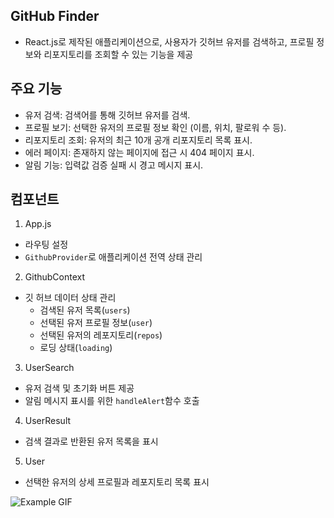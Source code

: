 ## GitHub Finder

- React.js로 제작된 애플리케이션으로, 사용자가 깃허브 유저를 검색하고, 프로필 정보와 리포지토리를 조회할 수 있는 기능을 제공

## 주요 기능

- 유저 검색: 검색어를 통해 깃허브 유저를 검색.
- 프로필 보기: 선택한 유저의 프로필 정보 확인 (이름, 위치, 팔로워 수 등).
- 리포지토리 조회: 유저의 최근 10개 공개 리포지토리 목록 표시.
- 에러 페이지: 존재하지 않는 페이지에 접근 시 404 페이지 표시.
- 알림 기능: 입력값 검증 실패 시 경고 메시지 표시.

## 컴포넌트

1. App.js

- 라우팅 설정
- `GithubProvider`로 애플리케이션 전역 상태 관리

2. GithubContext

- 깃 허브 데이터 상태 관리
  - 검색된 유저 목록(`users`)
  - 선택된 유저 프로필 정보(`user`)
  - 선택된 유저의 레포지토리(`repos`)
  - 로딩 상태(`loading`)

3. UserSearch

- 유저 검색 및 초기화 버튼 제공
- 알림 메시지 표시를 위한 `handleAlert`함수 호출

4. UserResult

- 검색 결과로 반환된 유저 목록을 표시

5. User

- 선택한 유저의 상세 프로필과 레포지토리 목록 표시

![Example GIF](./public/example.gif)
